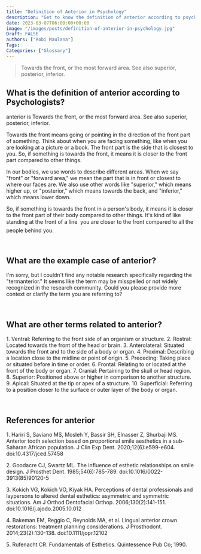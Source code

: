 ```yaml
---
title: "Definition of Anterior in Psychology"
description: "Get to know the definition of anterior according to psychologists."
date: 2023-03-07T06:00:00+00:00
image: "/images/posts/definition-of-anterior-in-psychology.jpg"
Draft: FALSE
authors: ["Robi Maulana"]
Tags: 
Categories: ["Glossary"]
---
```






> Towards the front, or the most forward area. See also superior, posterior, inferior.

## What is the definition of anterior according to Psychologists?

anterior is Towards the front, or the most forward area. See also superior, posterior, inferior.

Towards the front means going or pointing in the direction of the front part of something. Think about when you are facing something, like when you are looking at a picture or a book. The front part is the side that is closest to you. So, if something is towards the front, it means it is closer to the front part compared to other things.

In our bodies, we use words to describe different areas. When we say "front" or "forward area," we mean the part that is in front or closest to where our faces are. We also use other words like "superior," which means higher up, or "posterior," which means towards the back, and "inferior," which means lower down.

So, if something is towards the front in a person's body, it means it is closer to the front part of their body compared to other things. It's kind of like standing at the front of a line  you are closer to the front compared to all the people behind you.

 

## What are the example case of anterior?

I'm sorry, but I couldn't find any notable research specifically regarding the "termanterior." It seems like the term may be misspelled or not widely recognized in the research community. Could you please provide more context or clarify the term you are referring to?

 

## What are other terms related to anterior?

1\. Ventral: Referring to the front side of an organism or structure. 2. Rostral: Located towards the front of the head or brain. 3. Anterolateral: Situated towards the front and to the side of a body or organ. 4. Proximal: Describing a location close to the midline or point of origin. 5. Preceding: Taking place or situated before in time or order. 6. Frontal: Relating to or located at the front of the body or organ. 7. Cranial: Pertaining to the skull or head region. 8. Superior: Positioned above or higher in comparison to another structure. 9. Apical: Situated at the tip or apex of a structure. 10. Superficial: Referring to a position closer to the surface or outer layer of the body or organ.

 

## References for anterior

1\. Hariri S, Saviano MS, Mosleh Y, Bassir SH, Elnasser Z, Shurbaji MS. Anterior tooth selection based on proportional smile aesthetics in a sub-Saharan African population. J Clin Exp Dent. 2020;12(6):e599-e604. doi:10.4317/jced.57458

2\. Goodacre CJ, Swartz ML. The influence of esthetic relationships on smile design. J Prosthet Dent. 1985;54(6):785-789. doi:10.1016/0022-3913(85)90120-5

3\. Kokich VG, Kokich VO, Kiyak HA. Perceptions of dental professionals and laypersons to altered dental esthetics: asymmetric and symmetric situations. Am J Orthod Dentofacial Orthop. 2006;130(2):141-151. doi:10.1016/j.ajodo.2005.10.012

4\. Bakeman EM, Reggio C, Reynolds MA, et al. Lingual anterior crown restorations: treatment planning considerations. J Prosthodont. 2014;23(2):130-138. doi:10.1111/jopr.12102

5\. Rufenacht CR. Fundamentals of Esthetics. Quintessence Pub Co; 1990.
